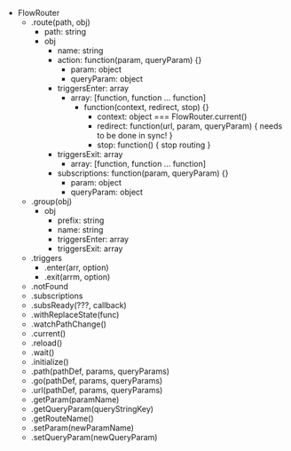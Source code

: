 - FlowRouter
  - .route(path, obj)
    - path: string
    - obj
      - name: string
      - action: function(param, queryParam) {}
        - param: object
        - queryParam: object
      - triggersEnter: array
        - array: [function, function ... function]
          - function(context, redirect, stop) {}
            - context: object === FlowRouter.current()
            - redirect: function(url, param, queryParam) { needs to be done in sync! }
            - stop: function() { stop routing }
      - triggersExit: array
        - array: [function, function ... function]
      - subscriptions: function(param, queryParam) {}
        - param: object
        - queryParam: object
  - .group(obj)
    - obj
      - prefix: string
      - name: string
      - triggersEnter: array
      - triggersExit: array
  - .triggers
    - .enter(arr, option)
    - .exit(arrm, option)
  - .notFound
  - .subscriptions
  - .subsReady(???, callback)
  - .withReplaceState(func)
  - .watchPathChange()
  - .current()
  - .reload()
  - .wait()
  - .initialize()
  - .path(pathDef, params, queryParams)
  - .go(pathDef, params, queryParams)
  - .url(pathDef, params, queryParams)
  - .getParam(paramName)
  - .getQueryParam(queryStringKey)
  - .getRouteName()
  - .setParam(newParamName)
  - .setQueryParam(newQueryParam)